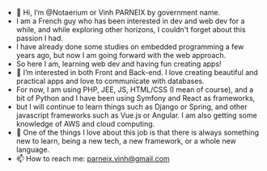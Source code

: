 - 👋 Hi, I’m @Notaerium or Vinh PARNEIX by government name.
-  I am a French guy who has been interested in dev and web dev for a while, and while exploring other horizons, I couldn't forget about this passion I had.
-  I have already done some studies on embedded programming a few years ago, but now I am going forward with the web approach.
-  So here I am, learning web dev and having fun creating apps!
- 👀 I’m interested in both Front and Back-end. I love creating beautiful and practical apps and love to communicate with databases.
- For now, I am using PHP, JEE, JS, HTML/CSS (I mean of course), and a bit of Python and I have been using Symfony and React as frameworks,
- but I will continue to learn things such as Django or Spring, and other javascript frameworks such as Vue.js or Angular. I am also getting some knowledge of AWS and cloud computing.
- 🌱 One of the things I love about this job is that there is always something new to learn, being a new tech, a new framework, or a whole new language.
- 📫 How to reach me: parneix.vinh@gmail.com

<!---
Notaerium/Notaerium is a ✨ special ✨ repository because its `README.md` (this file) appears on your GitHub profile.
You can click the Preview link to take a look at your changes.
--->
